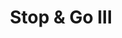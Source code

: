 ---
title: "Stop & Go III"
url: /ciudad-autonoma-de-buenos-aires/stop-y-go-iii/
shop: reparación de automóviles
---